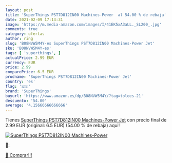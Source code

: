```yaml
---
layout: post
title: 'SuperThings PST7D812IN00 Machines-Power  al 54.00 % de rebaja'
date: 2021-02-09 17:13:31
image: 'https://m.media-amazon.com/images/I/41EK5xA3aLL._SL200_.jpg'
comments: true
category: ofertas
author: ring
slug: 'B08NVW5M4Y-es SuperThings PST7D812IN00 Machines-Power Jet'
sku: 'B08NVW5M4Y-es'
tags: [ 'superthings', ]
actualPrice: 2.99 EUR
currency: EUR
price: 2.99
comparePrice: 6.5 EUR
prodname: 'SuperThings PST7D812IN00 Machines-Power Jet'
country: 'es'
flag: '🇪🇸'
brand: 'SuperThings'
buyurl: 'https://www.amazon.es/dp/B08NVW5M4Y/?tag=tolees-21'
descuento: '54.00'
average: '4.15666666666666'
---
```


Tienes [SuperThings PST7D812IN00 Machines-Power Jet](https://www.amazon.es/dp/B08NVW5M4Y/?tag=tolees-21) con precio final de  2.99 EUR (original: 6.5 EUR) (54.00 %  de rebaja) aqui!

[![SuperThings PST7D812IN00 Machines-Power ](https://m.media-amazon.com/images/I/41EK5xA3aLL._SL200_.jpg)](https://www.amazon.es/dp/B08NVW5M4Y/?tag=tolees-21)

🔎:


[🛒 Comprar!!!](https://www.amazon.es/dp/B08NVW5M4Y/?tag=tolees-21)
